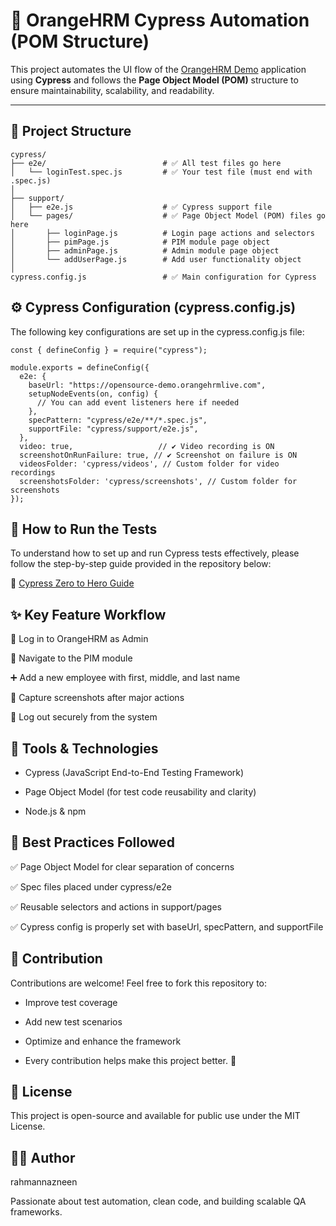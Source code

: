 # 🧪 OrangeHRM Cypress Automation (POM Structure)

This project automates the UI flow of the [OrangeHRM Demo](https://opensource-demo.orangehrmlive.com) application using **Cypress** and follows the **Page Object Model (POM)** structure to ensure maintainability, scalability, and readability.

---

## 📁 Project Structure

```
cypress/
├── e2e/                          # ✅ All test files go here
│   └── loginTest.spec.js         # ✅ Your test file (must end with .spec.js)
│
├── support/
│   ├── e2e.js                    # ✅ Cypress support file
│   └── pages/                    # ✅ Page Object Model (POM) files go here
│       ├── loginPage.js          # Login page actions and selectors
│       ├── pimPage.js            # PIM module page object
│       ├── adminPage.js          # Admin module page object
│       └── addUserPage.js        # Add user functionality object
│
cypress.config.js                 # ✅ Main configuration for Cypress
```

## ⚙️ Cypress Configuration (cypress.config.js)
The following key configurations are set up in the cypress.config.js file:

```
const { defineConfig } = require("cypress");

module.exports = defineConfig({
  e2e: {
    baseUrl: "https://opensource-demo.orangehrmlive.com",
    setupNodeEvents(on, config) {
      // You can add event listeners here if needed
    },
    specPattern: "cypress/e2e/**/*.spec.js",
    supportFile: "cypress/support/e2e.js",
  },
  video: true,                   // ✔️ Video recording is ON
  screenshotOnRunFailure: true, // ✔️ Screenshot on failure is ON
  videosFolder: 'cypress/videos', // Custom folder for video recordings
  screenshotsFolder: 'cypress/screenshots', // Custom folder for screenshots
});
```

## 🧪 How to Run the Tests
To understand how to set up and run Cypress tests effectively, please follow the step-by-step guide provided in the repository below:

🔗 [Cypress Zero to Hero Guide](https://github.com/rahmannazneen/cypress-zero-to-hero)

## ✨ Key Feature Workflow

🔐 Log in to OrangeHRM as Admin

👤 Navigate to the PIM module

➕ Add a new employee with first, middle, and last name

📸 Capture screenshots after major actions

🚪 Log out securely from the system



## 🧱 Tools & Technologies

 * Cypress (JavaScript End-to-End Testing Framework)

* Page Object Model (for test code reusability and clarity)

* Node.js & npm


## 📌 Best Practices Followed

✅ Page Object Model for clear separation of concerns

✅ Spec files placed under cypress/e2e

✅ Reusable selectors and actions in support/pages

✅ Cypress config is properly set with baseUrl, specPattern, and supportFile

## 🤝 Contribution
Contributions are welcome!
Feel free to fork this repository to:

* Improve test coverage

* Add new test scenarios

* Optimize and enhance the framework

* Every contribution helps make this project better. 🙌

## 📜 License
This project is open-source and available for public use under the MIT License.

## 👩‍💻 Author
rahmannazneen

Passionate about test automation, clean code, and building scalable QA frameworks.


